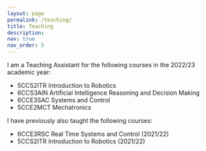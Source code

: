 ```yaml
---
layout: page
permalink: /teaching/
title: Teaching
description: 
nav: true
nav_order: 5
---
```


I am a Teaching Assistant for the following courses in the 2022/23 academic year:
- 5CCS2ITR Introduction to Robotics
- 6CCS3AIN Artificial Intelligence Reasoning and Decision Making
- 6CCE3SAC Systems and Control
- 5CCE2MCT Mechatronics

I have previously also taught the following courses:
- 6CCE3RSC Real Time Systems and Control (2021/22)
- 5CCS2ITR Introduction to Robotics (2021/22)